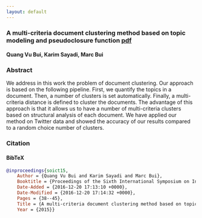 ```yaml
---
layout: default
---
```



### A multi-criteria document clustering method based on topic modeling and pseudoclosure function <a href="/research/soict15.bib" class="pdf-button"><span>pdf</span></a>


#### Quang Vu Bui, Karim Sayadi, Marc Bui

### Abstract 

We address in this work the problem of document clustering. Our approach is based on the following pipeline. First, we quantify the topics in a document. Then, a number of clusters is set automatically. Finally, a multi-criteria distance is defined to cluster the documents. The advantage of this approach is that it allows us to have a number of multi-criteria clusters based on structural analysis of each document. We have applied our method on Twitter data and showed the accuracy of our results compared to a random choice number of clusters. 

### Citation 

#### BibTeX 

```bibtex
@inproceedings{soict15,
	Author = {Quang Vu Bui and Karim Sayadi and Marc Bui},
	Booktitle = {Proceedings of the Sixth International Symposium on Information and Communication Technology, Hue City, Vietnam, December 3-4, 2015},
	Date-Added = {2016-12-20 17:13:10 +0000},
	Date-Modified = {2016-12-20 17:14:32 +0000},
	Pages = {38--45},
	Title = {A multi-criteria document clustering method based on topic modeling and pseudoclosure function},
	Year = {2015}}
```
